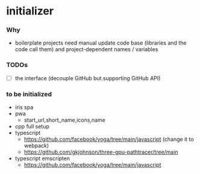 initializer
===========
### Why
- boilerplate projects need manual update code base (libraries and the code call them) and project-dependent names / variables

### TODOs
- [ ] the interface (decouple GitHub but supporting GitHub API)

### to be initialized
- iris spa
- pwa
  - start_url,short_name,icons,name
- cpp full setup
- typescript
  - https://github.com/facebook/yoga/tree/main/javascript (change it to webpack)
  - https://github.com/gkjohnson/three-gpu-pathtracer/tree/main
- typescript emscripten
  - https://github.com/facebook/yoga/tree/main/javascript





